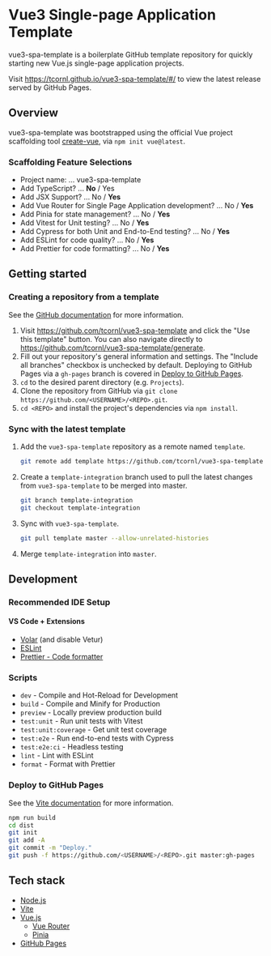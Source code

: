 # Vue3 Single-page Application Template

vue3-spa-template is a boilerplate GitHub template repository for quickly starting new Vue.js single-page application projects.

Visit <https://tcornl.github.io/vue3-spa-template/#/> to view the latest release served by GitHub Pages.

## Overview

vue3-spa-template was bootstrapped using the official Vue project scaffolding tool [create-vue](https://github.com/vuejs/create-vue), via `npm init vue@latest`.

### Scaffolding Feature Selections

- Project name: ... vue3-spa-template
- Add TypeScript? ... **No** / Yes
- Add JSX Support? ... No / **Yes**
- Add Vue Router for Single Page Application development? ... No / **Yes**
- Add Pinia for state management? ... No / **Yes**
- Add Vitest for Unit testing? ... No / **Yes**
- Add Cypress for both Unit and End-to-End testing? ... No / **Yes**
- Add ESLint for code quality? ... No / **Yes**
- Add Prettier for code formatting? ... No / **Yes**

## Getting started

### Creating a repository from a template

See the [GitHub documentation](https://docs.github.com/en/repositories/creating-and-managing-repositories/creating-a-repository-from-a-template) for more information.

1. Visit <https://github.com/tcornl/vue3-spa-template> and click the "Use this template" button. You can also navigate directly to <https://github.com/tcornl/vue3-spa-template/generate>.
2. Fill out your repository's general information and settings. The "Include all branches" checkbox is unchecked by default. Deploying to GitHub Pages via a `gh-pages` branch is covered in [Deploy to GitHub Pages](#deploy-to-github-pages).
3. `cd` to the desired parent directory (e.g. `Projects`).
4. Clone the repository from GitHub via `git clone https://github.com/<USERNAME>/<REPO>.git`.
5. `cd <REPO>` and install the project's dependencies via `npm install`.

<!-- #### Post-clone cleanup -->

### Sync with the latest template

1. Add the `vue3-spa-template` repository as a remote named `template`.

    ```sh
    git remote add template https://github.com/tcornl/vue3-spa-template.git
    ```

2. Create a `template-integration` branch used to pull the latest changes from `vue3-spa-template` to be merged into master.

    ```sh
    git branch template-integration
    git checkout template-integration
    ```

3. Sync with `vue3-spa-template`.

    ```sh
    git pull template master --allow-unrelated-histories
    ```

4. Merge `template-integration` into `master`.

## Development

### Recommended IDE Setup

#### VS Code + Extensions

- [Volar](https://marketplace.visualstudio.com/items?itemName=johnsoncodehk.volar) (and disable Vetur)
- [ESLint](https://marketplace.visualstudio.com/items?itemName=dbaeumer.vscode-eslint)
- [Prettier - Code formatter](https://marketplace.visualstudio.com/items?itemName=esbenp.prettier-vscode)

### Scripts

- `dev` - Compile and Hot-Reload for Development
- `build` - Compile and Minify for Production
- `preview` - Locally preview production build
- `test:unit` - Run unit tests with Vitest
- `test:unit:coverage` - Get unit test coverage
- `test:e2e` - Run end-to-end tests with Cypress
- `test:e2e:ci` - Headless testing
- `lint` - Lint with ESLint
- `format` - Format with Prettier

### Deploy to GitHub Pages

See the [Vite documentation](https://vitejs.dev/guide/static-deploy.html#github-pages) for more information.

```sh
npm run build
cd dist
git init
git add -A
git commit -m "Deploy."
git push -f https://github.com/<USERNAME>/<REPO>.git master:gh-pages
```

## Tech stack

- [Node.js](https://nodejs.org/en/)
- [Vite](https://vitejs.dev/)
- [Vue.js](https://vuejs.org/)
  - [Vue Router](https://router.vuejs.org/)
  - [Pinia](https://pinia.vuejs.org/)
- [GitHub Pages](https://pages.github.com/)

